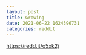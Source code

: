 ```yaml
--- 
layout: post 
title: Growing 
date: 2021-06-22 1624396731 
categories: reddit 
--- 
```

https://redd.it/o5xk2j